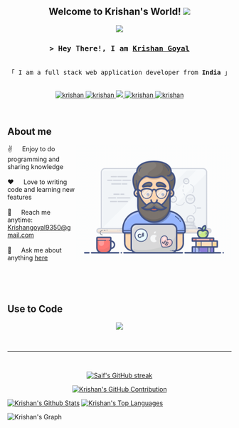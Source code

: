 
<h2 align="center">
  Welcome to Krishan's World!
  <img src="https://media.giphy.com/media/hvRJCLFzcasrR4ia7z/giphy.gif" width="28">
</h2>



<p align="center">
  <a href="https://github.com/KrishanGoyal1"><img src="https://readme-typing-svg.herokuapp.com/?lines=Self%20Taught%20Programmer;Full%20Stack%%20Developer;Always%20learning%20new%20things&center=true&width=380&height=45"></a>
</p>



<!-- Intro  -->
<h3 align="center">
        <samp>&gt; Hey There!, I am
                <b><a target="_blank" href="https://github.com/KrishanGoyal1">Krishan Goyal</a></b>
        </samp>
</h3>


<p align="center"> 
  <samp>
    <br>
    「 I am a full stack web application developer from <b>India</b> 」
    <br>
    <br>
  </samp>
</p>

<p align="center">
 <a href="https://github.com/KrishanGoyal1" target="blank">
  <img src="https://img.shields.io/badge/Website-DC143C?style=for-the-badge&logo=medium&logoColor=white" alt="krishan" />
 </a>
 <a href="https://www.linkedin.com/in/krishan9350/" target="_blank">
  <img src="https://img.shields.io/badge/LinkedIn-0077B5?style=for-the-badge&logo=linkedin&logoColor=white" alt="krishan"/>
 </a>
 <a href="https://x.com/Krishan4902" target="_blank">
  <img src="https://img.shields.io/badge/Twitter-1DA1F2?style=for-the-badge&logo=x&logoColor=white" />
 </a>
 <a href="https://www.instagram.com/krishan_goyal_1/" target="_blank">
  <img src="https://img.shields.io/badge/Instagram-fe4164?style=for-the-badge&logo=instagram&logoColor=white" alt="krishan" />
 </a> 
 <a href="mailto:krishangoyal9350@gmail.com" target="_blank">
  <img src="https://img.shields.io/badge/Email-red?style=for-the-badge&logo=gmail&logoColor=white" alt="krishan"  />
  </a> 
</p>
<br />

<!-- About Section -->
## About me
<p>
 <img align="right" width="350" src="./assets/programmer.gif" alt="Coding gif"/>
 ✌️ &emsp; Enjoy to do programming and sharing knowledge <br/><br/>
 ❤️ &emsp; Love to writing code and learning new features<br/><br/>
 📧 &emsp; Reach me anytime: <a href="mailto:krishangoyal9350@gmail.com" >Krishangoyal9350@gmail.com</a><br/><br/>
 💬 &emsp; Ask me about anything <a href="https://github.com/KrishanGoyal1/KrishanGoyal1/issues" target="_blank">here</a>

</p>


<br/>
<br/>
<br/>

## Use to Code

<p align="center">
  <a href="https://github.com/krishangoyal1">
    <img src="https://skillicons.dev/icons?i=ts,js,html,css,c,cpp,react,next,express,nodejs,mysql,postgres,mongo,bootstrap,tailwind,npm,cloudflare,aws,gcp,docker,postman,redis,redux,firebase,prisma,vscode,git,github&perline=14">
  </a>
</p>


<br/>
<hr/>
<br/>

<p align="center">
  <a href="https://github.com/KrishanGoyal1">
    <img src="https://github-readme-streak-stats.herokuapp.com/?user=KrishanGoyal1&theme=radical&border=7F3FBF&background=0D1117" alt="Saif's GitHub streak"/>
  </a>
</p>

<p align="center">
  <a href="https://github.com/KrishanGoyal1">
    <img src="https://github-profile-summary-cards.vercel.app/api/cards/profile-details?username=KrishanGoyal1&theme=radical" alt="Krishan's GitHub Contribution"/>
  </a>
</p>

<a> 
    <a href="https://github.com/KrishanGoyal1"><img alt="Krishan's Github Stats" src="https://denvercoder1-github-readme-stats.vercel.app/api?username=KrishanGoyal1&show_icons=true&count_private=true&theme=react&border_color=7F3FBF&bg_color=0D1117&title_color=F85D7F&icon_color=F8D866" height="192px" width="49.5%"/></a>
  <a href="https://github.com/KrishanGoyal1"><img alt="Krishan's Top Languages" src="https://denvercoder1-github-readme-stats.vercel.app/api/top-langs/?username=KrishanGoyal1&langs_count=8&layout=compact&theme=react&border_color=7F3FBF&bg_color=0D1117&title_color=F85D7F&icon_color=F8D866" height="192px" width="49.5%"/></a>
  <br/>
</a>


![Krishan's Graph](https://github-readme-activity-graph.vercel.app/graph?username=KrishanGoyal1&custom_title=Krishan's's%20GitHub%20Activity%20Graph&bg_color=0D1117&color=7F3FBF&line=7F3FBF&point=7F3FBF&area_color=FFFFFF&title_color=FFFFFF&area=true)
